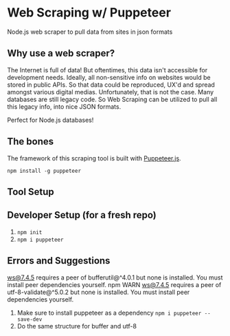# Web Scraping w/ Puppeteer
Node.js web scraper to pull data from sites in json formats

## Why use a web scraper?
The Internet is full of data! But oftentimes, this data isn't accessible for development needs. Ideally, all non-sensitive info on websites would be stored in public APIs. So that data could be reproduced, UX'd and spread amongst various digital medias. Unfortunately, that is not the case. Many databases are still legacy code. So Web Scraping can be utilized to pull all this legacy info, into nice JSON formats. 

Perfect for Node.js databases! 

## The bones
The framework of this scraping tool is built with [Puppeteer.js](). 

```
npm install -g puppeteer
```

## Tool Setup


## Developer Setup (for a fresh repo)
1. `npm init`
1. `npm i puppeteer`

## Errors and Suggestions

ws@7.4.5 requires a peer of bufferutil@^4.0.1 but none is installed. You must install peer dependencies yourself.
npm WARN ws@7.4.5 requires a peer of utf-8-validate@^5.0.2 but none is installed. You must install peer dependencies yourself.
1. Make sure to install puppeteer as a dependency
```npm i puppeteer --save-dev```
1. Do the same structure for buffer and utf-8
